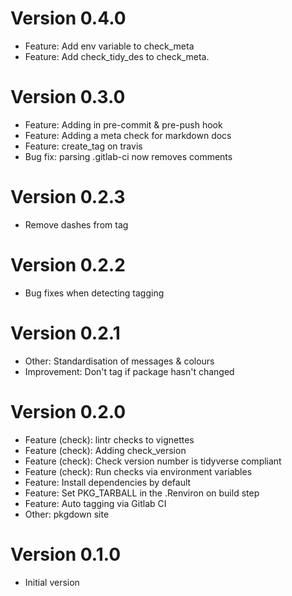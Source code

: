 # Version 0.4.0
  * Feature: Add env variable to check_meta
  * Feature: Add check_tidy_des to check_meta.

# Version 0.3.0
  * Feature: Adding in pre-commit & pre-push hook
  * Feature: Adding a meta check for markdown docs
  * Feature: create_tag on travis
  * Bug fix: parsing .gitlab-ci now removes comments

# Version 0.2.3
  * Remove dashes from tag

# Version 0.2.2
  * Bug fixes when detecting tagging

# Version 0.2.1
  * Other: Standardisation of messages & colours
  * Improvement: Don't tag if package hasn't changed

# Version 0.2.0
  * Feature (check): lintr checks to vignettes
  * Feature (check): Adding check_version
  * Feature (check): Check version number is tidyverse compliant
  * Feature (check): Run checks via environment variables
  * Feature: Install dependencies by default
  * Feature: Set PKG_TARBALL in the .Renviron on build step
  * Feature: Auto tagging via Gitlab CI
  * Other: pkgdown site

# Version 0.1.0
  * Initial version
